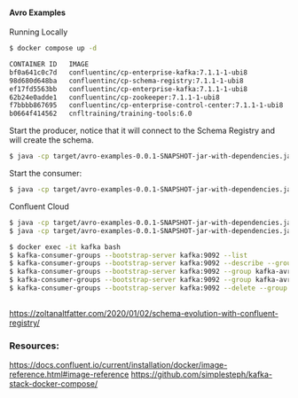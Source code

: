 #### Avro Examples

Running Locally

```bash
$ docker compose up -d
```

```bash
CONTAINER ID   IMAGE                                                    COMMAND                  CREATED              STATUS                      PORTS                                        NAMES
bf0a641c0c7d   confluentinc/cp-enterprise-kafka:7.1.1-1-ubi8            "/etc/confluent/dock…"   About a minute ago   Up About a minute           9092/tcp, 0.0.0.0:19092->19092/tcp           kafka
98d680d648ba   confluentinc/cp-schema-registry:7.1.1-1-ubi8             "/etc/confluent/dock…"   About a minute ago   Up About a minute           0.0.0.0:8081->8081/tcp                       schema-registry
ef17fd5563bb   confluentinc/cp-enterprise-kafka:7.1.1-1-ubi8            "bash -c 'echo Waiti…"   About a minute ago   Exited (0) 33 seconds ago                                                create-topics
62b24e0adde1   confluentinc/cp-zookeeper:7.1.1-1-ubi8                   "/etc/confluent/dock…"   About a minute ago   Up About a minute           2888/tcp, 0.0.0.0:2181->2181/tcp, 3888/tcp   zookeeper
f7bbbb867695   confluentinc/cp-enterprise-control-center:7.1.1-1-ubi8   "/etc/confluent/dock…"   About a minute ago   Up About a minute           0.0.0.0:9021->9021/tcp                       control-center
b0664f414562   cnfltraining/training-tools:6.0                          "/bin/sh"                About a minute ago   Up About a minute                                                        tools
```

Start the producer, notice that it will connect to the Schema Registry and will create the schema.

```bash
$ java -cp target/avro-examples-0.0.1-SNAPSHOT-jar-with-dependencies.jar com.github.altfatterz.KafkaAvroProducerDemo config/local-producer.properties
```

Start the consumer:

```bash
$ java -cp target/avro-examples-0.0.1-SNAPSHOT-jar-with-dependencies.jar com.github.altfatterz.KafkaAvroConsumerDemo config/local-consumer.properties
````





Confluent Cloud 

```bash
$ java -cp target/avro-examples-0.0.1-SNAPSHOT-jar-with-dependencies.jar com.github.altfatterz.KafkaAvroConsumerDemo config/cloud-consumer.properties
$ java -cp target/avro-examples-0.0.1-SNAPSHOT-jar-with-dependencies.jar com.github.altfatterz.KafkaAvroProducerDemo config/cloud-producer.properties
```

```bash
$ docker exec -it kafka bash
$ kafka-consumer-groups --bootstrap-server kafka:9092 --list
$ kafka-consumer-groups --bootstrap-server kafka:9092 --describe --group kafka-avro-local-consumer
$ kafka-consumer-groups --bootstrap-server kafka:9092 --group kafka-avro-local-consumer --reset-offsets --topic avro-demo:0 --to-offset 0
$ kafka-consumer-groups --bootstrap-server kafka:9092 --group kafka-avro-local-consumer --reset-offsets --topic avro-demo:0 --to-offset 0 --execute
$ kafka-consumer-groups --bootstrap-server kafka:9092 --delete --group kafka-avro-local-consumer
 

```


https://zoltanaltfatter.com/2020/01/02/schema-evolution-with-confluent-registry/





### Resources:

https://docs.confluent.io/current/installation/docker/image-reference.html#image-reference
https://github.com/simplesteph/kafka-stack-docker-compose/